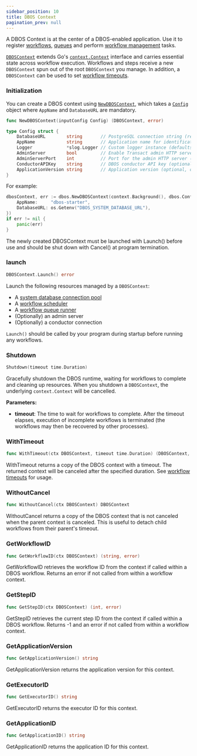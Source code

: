 ```yaml
---
sidebar_position: 10
title: DBOS Context
pagination_prev: null
---
```


A DBOS Context is at the center of a DBOS-enabled application. Use it to register [workflows](./workflow-tutorial.md), [queues](./queue-tutorial.md) and perform [workflow management](./workflow-management.md) tasks.

[`DBOSContext`](https://pkg.go.dev/github.com/dbos-inc/dbos-transact-golang/dbos#DBOSContext) extends Go's [`context.Context`](https://pkg.go.dev/context#Context) interface and carries essential state across workflow execution. Workflows and steps receive a new `DBOSContext` spun out of the root `DBOSContext` you manage. In addition, a `DBOSContext` can be used to set [workflow timeouts](./workflow-tutorial.md#workflow-timeouts).

### Initialization

You can create a DBOS context using [`NewDBOSContext`](https://pkg.go.dev/github.com/dbos-inc/dbos-transact-golang/dbos#NewDBOSContext), which takes a [`Config`](https://pkg.go.dev/github.com/dbos-inc/dbos-transact-golang/dbos#Config) object where `AppName` and `DatabaseURL` are mandatory.

```go
func NewDBOSContext(inputConfig Config) (DBOSContext, error)
```

```go
type Config struct {
    DatabaseURL        string       // PostgreSQL connection string (required)
    AppName            string       // Application name for identification (required)
    Logger             *slog.Logger // Custom logger instance (defaults to a new slog logger)
    AdminServer        bool         // Enable Transact admin HTTP server (disabled by default)
    AdminServerPort    int          // Port for the admin HTTP server (default: 3001)
    ConductorAPIKey    string       // DBOS conductor API key (optional)
    ApplicationVersion string       // Application version (optional, overridden by DBOS__APPVERSION env var)
}
```

For example:
```go
dbosContext, err := dbos.NewDBOSContext(context.Background(), dbos.Config{
    AppName:     "dbos-starter",
    DatabaseURL: os.Getenv("DBOS_SYSTEM_DATABASE_URL"),
})
if err != nil {
    panic(err)
}
```

The newly created DBOSContext must be launched with Launch() before use and should be shut down with Cancel() at program termination.

### launch

```go
DBOSContext.Launch() error
```

Launch the following resources managed by a `DBOSContext`:
- A [system database connection pool](../../explanations/system-tables.md)
- A [workflow scheduler](./workflow-tutorial.md#scheduled-workflows)
- A [workflow queue runner](./queue-tutorial.md)
- (Optionally) an admin server
- (Optionally) a conductor connection

`Launch()` should be called by your program during startup before running any workflows.

### Shutdown
```go
Shutdown(timeout time.Duration)
```

Gracefully shutdown the DBOS runtime, waiting for workflows to complete and cleaning up resources. When you shutdown a `DBOSContext`, the underlying `context.Context` will be cancelled.

**Parameters:**
- **timeout**: The time to wait for workflows to complete. After the timeout elapses, execution of incomplete workflows is terminated (the workflows may then be recovered by other processes).


### WithTimeout

```go
func WithTimeout(ctx DBOSContext, timeout time.Duration) (DBOSContext, context.CancelFunc)
```

WithTimeout returns a copy of the DBOS context with a timeout. The returned context will be canceled after the specified duration. See [workflow timeouts](./workflow-tutorial.md#workflow-timeouts) for usage.

### WithoutCancel

```go
func WithoutCancel(ctx DBOSContext) DBOSContext
```

WithoutCancel returns a copy of the DBOS context that is not canceled when the parent context is canceled. This is useful to detach child workflows from their parent's timeout.

### GetWorkflowID

```go
func GetWorkflowID(ctx DBOSContext) (string, error)
```

GetWorkflowID retrieves the workflow ID from the context if called within a DBOS workflow. Returns an error if not called from within a workflow context.

### GetStepID

```go
func GetStepID(ctx DBOSContext) (int, error)
```

GetStepID retrieves the current step ID from the context if called within a DBOS workflow. Returns -1 and an error if not called from within a workflow context.

### GetApplicationVersion

```go
func GetApplicationVersion() string
```

GetApplicationVersion returns the application version for this context.

### GetExecutorID

```go
func GetExecutorID() string
```

GetExecutorID returns the executor ID for this context.

### GetApplicationID

```go
func GetApplicationID() string
```

GetApplicationID returns the application ID for this context.
